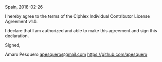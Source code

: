 Spain, 2018-02-26

I hereby agree to the terms of the Ciphlex Individual Contributor License
Agreement v1.0.

I declare that I am authorized and able to make this agreement and sign this
declaration.

Signed,

Amaro Pesquero apesquero@gmail.com https://github.com/apesquero
